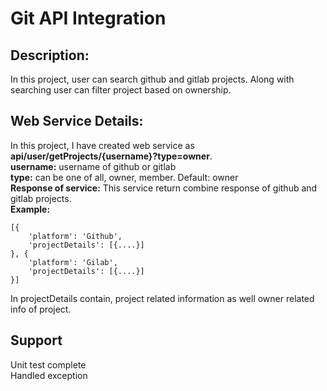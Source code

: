 # Git API Integration
## Description:
In this project, user can search github and gitlab projects. Along with searching user can filter project based on ownership.

## Web Service Details:
In this project, I have created web service as 
</br><strong>api/user/getProjects/{username}?type=owner</strong>. 
</br><strong>username:</strong> username of github or gitlab
</br><strong>type:</strong> can be one of all, owner, member. Default: owner
</br><strong>Response of service:</strong> This service return combine response of github and gitlab projects.
</br>
<strong>Example:</strong></br>
```
[{
    'platform': 'Github',
    'projectDetails': [{....}]
}, {
    'platform': 'Gilab',
    'projectDetails': [{....}]
}]
```
In projectDetails contain, project related information as well owner related info of project.

## Support
Unit test complete
</br>Handled exception


 

